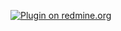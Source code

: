 [![Plugin on redmine.org](https://img.shields.io/redmine/plugin/stars/redmine_xlsx_format_issue_exporter.svg?style=plastic)](banzhuan.io)

